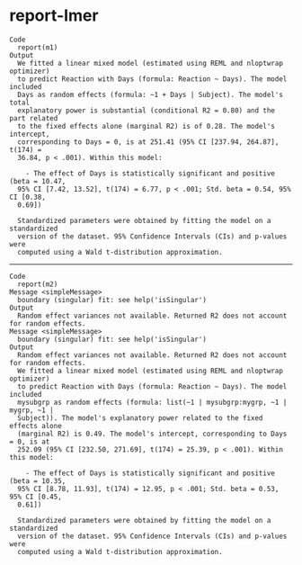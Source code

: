 # report-lmer

    Code
      report(m1)
    Output
      We fitted a linear mixed model (estimated using REML and nloptwrap optimizer)
      to predict Reaction with Days (formula: Reaction ~ Days). The model included
      Days as random effects (formula: ~1 + Days | Subject). The model's total
      explanatory power is substantial (conditional R2 = 0.80) and the part related
      to the fixed effects alone (marginal R2) is of 0.28. The model's intercept,
      corresponding to Days = 0, is at 251.41 (95% CI [237.94, 264.87], t(174) =
      36.84, p < .001). Within this model:
      
        - The effect of Days is statistically significant and positive (beta = 10.47,
      95% CI [7.42, 13.52], t(174) = 6.77, p < .001; Std. beta = 0.54, 95% CI [0.38,
      0.69])
      
      Standardized parameters were obtained by fitting the model on a standardized
      version of the dataset. 95% Confidence Intervals (CIs) and p-values were
      computed using a Wald t-distribution approximation.

---

    Code
      report(m2)
    Message <simpleMessage>
      boundary (singular) fit: see help('isSingular')
    Output
      Random effect variances not available. Returned R2 does not account for random effects.
    Message <simpleMessage>
      boundary (singular) fit: see help('isSingular')
    Output
      Random effect variances not available. Returned R2 does not account for random effects.
      We fitted a linear mixed model (estimated using REML and nloptwrap optimizer)
      to predict Reaction with Days (formula: Reaction ~ Days). The model included
      mysubgrp as random effects (formula: list(~1 | mysubgrp:mygrp, ~1 | mygrp, ~1 |
      Subject)). The model's explanatory power related to the fixed effects alone
      (marginal R2) is 0.49. The model's intercept, corresponding to Days = 0, is at
      252.09 (95% CI [232.50, 271.69], t(174) = 25.39, p < .001). Within this model:
      
        - The effect of Days is statistically significant and positive (beta = 10.35,
      95% CI [8.78, 11.93], t(174) = 12.95, p < .001; Std. beta = 0.53, 95% CI [0.45,
      0.61])
      
      Standardized parameters were obtained by fitting the model on a standardized
      version of the dataset. 95% Confidence Intervals (CIs) and p-values were
      computed using a Wald t-distribution approximation.

